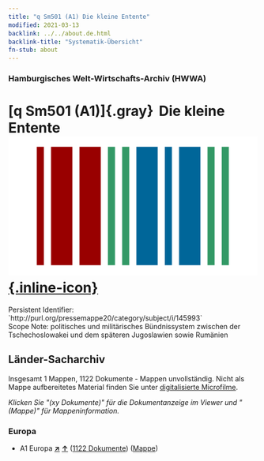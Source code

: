 ```yaml
---
title: "q Sm501 (A1) Die kleine Entente"
modified: 2021-03-13
backlink: ../../about.de.html
backlink-title: "Systematik-Übersicht"
fn-stub: about
---
```


### Hamburgisches Welt-Wirtschafts-Archiv (HWWA)

# [q Sm501 (A1)]{.gray}&#8201; Die kleine Entente &#160; [![Wikidata](/images/Wikidata-logo.svg "Wikidata"){.inline-icon}](http://www.wikidata.org/entity/Q104711414)

<div class="hint">Persistent Identifier: `http://purl.org/pressemappe20/category/subject/i/145993`</div>

<div class="hint">
Scope Note: politisches und militärisches Bündnissystem zwischen der Tschechoslowakei und dem späteren Jugoslawien sowie Rumänien
</div>





## Länder-Sacharchiv




Insgesamt 1 Mappen, 1122 Dokumente - Mappen unvollständig.
Nicht als Mappe aufbereitetes Material finden Sie unter [digitalisierte Microfilme](/film/h1_sh.de.html).

_Klicken Sie "(xy Dokumente)" für die Dokumentanzeige im Viewer und "(Mappe)" für Mappeninformation._




### Europa

- A1 Europa [**&nearr;**](../../../geo/i/140892/about.de.html "Europa (alle Mappen)") [**&uarr;**](../../../geo/about.de.html#A1 "Ländersystematik") (<a href="https://pm20.zbw.eu/iiifview/folder/sh/140892,145993" title="über: Europa : Die kleine Entente" target="_blank">1122 Dokumente</a>) ([Mappe](../../../../folder/sh/1408xx/140892/1459xx/145993/about.de.html))








